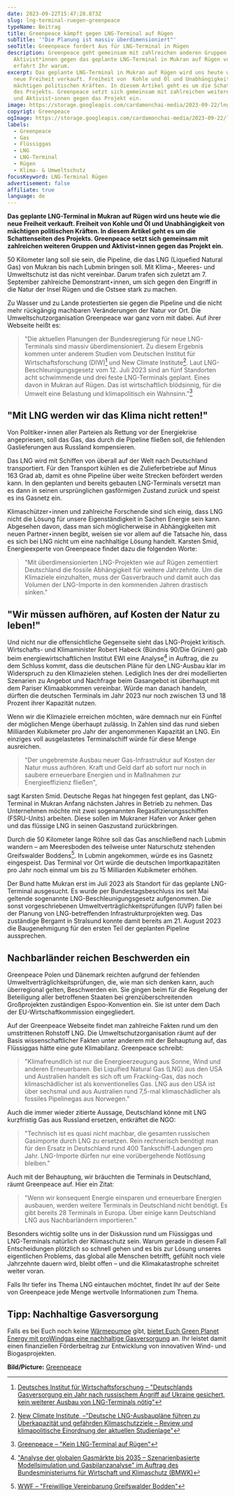 ```yaml
---
date: 2023-09-22T15:47:28.873Z
slug: lng-terminal-ruegen-greenpeace
typeName: Beitrag
title: Greenpeace kämpft gegen LNG-Terminal auf Rügen
subTitle: '"Die Planung ist massiv überdimensioniert"'
seoTitle: Greenpeace fordert Aus für LNG-Terminal in Rügen
description: Greenpeace geht gemeinsam mit zahlreichen anderen Gruppen und
  Aktivist*innen gegen das geplante LNG-Terminal in Mukran auf Rügen vor. Hier
  erfahrt Ihr warum.
excerpt: Das geplante LNG-Terminal in Mukran auf Rügen wird uns heute wie die
  neue Freiheit verkauft. Freiheit von  Kohle und Öl und Unabhängigkeit von
  mächtigen politischen Kräften. In diesem Artikel geht es um die Schattenseiten
  des Projekts. Greenpeace setzt sich gemeinsam mit zahlreichen weiteren Gruppen
  und Aktivist⋆innen gegen das Projekt ein.
image: https://storage.googleapis.com/cardamonchai-media/2023-09-22/lng-terminal-ruegen-greenpeace-jpg-imagine-080808_204972_1024_768/640.webp
copyrigt: Greenpeace
ogImage: https://storage.googleapis.com/cardamonchai-media/2023-09-22/lng-terminal-ruegen-greenpeace-og-jpg-imagine-080808_204364_1200_628/640.webp
labels:
  - Greenpeace
  - Gas
  - Flüssiggas
  - LNG
  - LNG-Terminal
  - Rügen
  - Klima- & Umweltschutz
focusKeyword: LNG-Terminal Rügen
advertisement: false
affiliate: true
language: de
---
```

**Das geplante LNG-Terminal in Mukran auf Rügen wird uns heute wie die neue Freiheit verkauft. Freiheit von  Kohle und Öl und Unabhängigkeit von mächtigen politischen Kräften. In diesem Artikel geht es um die Schattenseiten des Projekts. Greenpeace setzt sich gemeinsam mit zahlreichen weiteren Gruppen und Aktivist⋆innen gegen das Projekt ein.**

50 Kilometer lang soll sie sein, die Pipeline, die das  LNG (Liquefied Natural Gas) von Mukran bis nach Lubmin bringen soll. Mit Klima-, Meeres- und Umweltschutz ist das nicht vereinbar. Darum trafen sich zuletzt am 7. September zahlreiche Demonstrant⋆innen, um sich gegen den Eingriff in die Natur der Insel Rügen und die Ostsee stark zu machen.

Zu Wasser und zu Lande protestierten sie gegen die Pipeline und die nicht mehr rückgängig machbaren Veränderungen der Natur vor Ort. Die Umweltschutzorganisation Greenpeace war ganz vorn mit dabei. Auf ihrer Webseite heißt es:

> "Die aktuellen Planungen der Bundesregierung für neue LNG-Terminals sind massiv überdimensioniert. Zu diesem Ergebnis kommen unter anderem Studien vom Deutschen Institut für Wirtschaftsforschung (DIW)[^1] und New Climate Institute[^2]. Laut LNG-Beschleunigungsgesetz vom 12. Juli 2023 sind an fünf Standorten acht schwimmende und drei feste LNG-Terminals geplant. Eines davon in Mukran auf Rügen. Das ist wirtschaftlich blödsinnig, für die Umwelt eine Belastung und klimapolitisch ein Wahnsinn."[^3]

## "Mit LNG werden wir das Klima nicht retten!"

Von Politiker⋆innen aller Parteien als Rettung vor der Energiekrise angepriesen, soll das Gas, das durch die Pipeline fließen soll, die fehlenden Gaslieferungen aus Russland kompensieren.

Das LNG wird mit Schiffen von überall auf der Welt nach Deutschland transportiert. Für den Transport kühlen es die Zulieferbetriebe auf Minus 163 Grad ab, damit es ohne Pipeline über weite Strecken befördert werden kann. In den geplanten und bereits gebauten LNG-Terminals versetzt man es dann in seinen ursprünglichen gasförmigen Zustand zurück und speist es ins Gasnetz ein.

Klimaschützer⋆innen und zahlreiche Forschende sind sich einig, dass LNG nicht die Lösung für unsere Eigenständigkeit in Sachen Energie sein kann. Abgesehen davon, dass man sich möglicherweise in Abhängigkeiten mit neuen Partner⋆innen begibt, weisen sie vor allem auf die Tatsache hin, dass es sich bei LNG nicht um eine nachhaltige Lösung handelt. Karsten Smid, Energieexperte von Greenpeace findet dazu die folgenden Worte:

> "Mit überdimensionierten LNG-Projekten wie auf Rügen zementiert Deutschland die fossile Abhängigkeit für weitere Jahrzehnte. Um die Klimaziele einzuhalten, muss der Gasverbrauch und damit auch das Volumen der LNG-Importe in den kommenden Jahren drastisch sinken."

## "Wir müssen aufhören, auf Kosten der Natur zu leben!"

Und nicht nur die offensichtliche Gegenseite sieht das LNG-Projekt kritisch. Wirtschafts- und Klimaminister Robert Habeck (Bündnis 90/Die Grünen) gab beim energiewirtschaftlichen Institut EWI eine Analyse[^4] in Auftrag, die zu dem Schluss kommt, dass die deutschen Pläne für den LNG-Ausbau klar im Widerspruch zu den Klimazielen stehen. Lediglich Ines der drei modellierten Szenarien zu Angebot und Nachfrage beim Gasangebot ist überhaupt mit dem Pariser Klimaabkommen vereinbar. Würde man danach handeln, dürften die deutschen Terminals im Jahr 2023 nur noch zwischen 13 und 18 Prozent ihrer Kapazität nutzen. 

Wenn wir die Klimaziele erreichen möchten, wäre demnach nur ein Fünftel der möglichen Menge überhaupt zulässig. In Zahlen sind das rund sieben Milliarden Kubikmeter pro Jahr der angenommenen Kapazität an LNG. Ein einziges voll ausgelastetes Terminalschiff würde für diese Menge ausreichen.

> "Der ungebremste Ausbau neuer Gas-Infrastruktur auf Kosten der Natur muss aufhören. Kraft und Geld darf ab sofort nur noch in saubere erneuerbare Energien und in Maßnahmen zur Energieeffizienz fließen",

sagt Karsten Smid. Deutsche Regas hat hingegen fest geplant, das LNG-Terminal in Mukran Anfang nächsten Jahres in Betrieb zu nehmen. Das Unternehmen möchte mit zwei sogenannten Regasifizierungsschiffen (FSRU-Units) arbeiten. Diese sollen im Mukraner Hafen vor Anker gehen und das flüssige LNG in seinen Gaszustand zurückbringen.

Durch die 50 Kilometer lange Röhre soll das Gas anschließend nach Lubmin wandern – am Meeresboden des teilweise unter Naturschutz stehenden Greifswalder Boddens[^5]. In Lubmin angekommen, würde es ins Gasnetz eingespeist. Das Terminal vor Ort würde die deutschen Importkapazitäten pro Jahr noch einmal um bis zu 15 Milliarden Kubikmeter erhöhen.

Der Bund hatte Mukran erst im Juli 2023 als Standort für das geplante LNG-Terminal ausgesucht. Es wurde per Bundestagsbeschluss ins seit Mai geltende sogenannte LNG-Beschleunigungsgesetz aufgenommen. Die sonst vorgeschriebenen Umweltverträglichkeitsprüfungen (UVP) fallen bei der Planung von LNG-betreffenden Infrastrukturprojekten weg. Das zuständige Bergamt in Stralsund konnte damit bereits am 21. August 2023 die Baugenehmigung für den ersten Teil der geplanten Pipeline aussprechen.

## Nachbarländer reichen Beschwerden ein

Greenpeace Polen und Dänemark reichten aufgrund der fehlenden Umweltverträglichkeitsprüfungen, die, wie man sich denken kann, auch überregional gelten, Beschwerden ein. Sie gingen beim für die Regelung der Beteiligung aller betroffenen Staaten bei grenzüberschreitenden Großprojekten zuständigen Espoo-Konvention ein. Sie ist unter dem Dach der EU-Wirtschaftkommission eingegliedert.

Auf der Greenpeace Webseite findet man zahlreiche Fakten rund um den umstrittenen Rohstoff LNG. Die Umweltschutzorganisation räumt auf der Basis wissenschaftlicher Fakten unter anderem mit der Behauptung auf, das Flüssiggas hätte eine gute Klimabilanz. Greenpeace schreibt:

> "Klimafreundlich ist nur die Energieerzeugung aus Sonne, Wind und anderen Erneuerbaren. Bei Liquified Natural Gas (LNG) aus den USA und Australien handelt es sich oft um Fracking-Gas, das noch klimaschädlicher ist als konventionelles Gas. LNG aus den USA ist über sechsmal und aus Australien rund 7,5-mal klimaschädlicher als fossiles Pipelinegas aus Norwegen."

Auch die immer wieder zitierte Aussage, Deutschland könne mit LNG kurzfristig Gas aus Russland ersetzen, entkräftet die NGO:

> "Technisch ist es quasi nicht machbar, die gesamten russischen Gasimporte durch LNG zu ersetzen. Rein rechnerisch benötigt man für den Ersatz in Deutschland rund 400 Tankschiff-Ladungen pro Jahr. LNG-Importe dürfen nur eine vorübergehende Notlösung bleiben."

Auch mit der Behauptung, wir bräuchten die Terminals in Deutschland, räumt Greenpeace auf. Hier ein Zitat:

> "Wenn wir konsequent Energie einsparen und erneuerbare Energien ausbauen, werden weitere Terminals in Deutschland nicht benötigt. Es gibt bereits 28 Terminals in Europa. Über einige kann Deutschland LNG aus Nachbarländern importieren."

Besonders wichtig sollte uns in der Diskussion rund um Flüssiggas und LNG-Terminals natürlich der Klimaschutz sein. Warum gerade in diesem Fall Entscheidungen plötzlich so schnell gehen und es bis zur Lösung unseres eigentlichen Problems, das global alle Menschen betrifft, gefühlt noch viele Jahrzehnte dauern wird, bleibt offen – und die Klimakatastrophe schreitet weiter voran.

Falls Ihr tiefer ins Thema LNG eintauchen möchtet, findet Ihr auf der Seite von Greenpeace jede Menge wertvolle Informationen zum Thema.

## Tipp: Nachhaltige Gasversorgung

Falls es bei Euch noch keine [Wärmepumpe](https://tidd.ly/453DzOM) gibt, [bietet Euch Green Planet Energy mit proWindgas eine nachhaltige Gasversorgung](https://tidd.ly/3ZqQ31O) an. Ihr leistet damit einen finanziellen Förderbeitrag zur Entwicklung von innovativen Wind- und Biogasprojekten.

**Bild/Picture:** [Greenpeace](https://www.greenpeace.de/klimaschutz/energiewende/gasausstieg/kein-lng-terminal-ruegen?utm_term=2023-multi-newsletter-september&utm_campaign=oceans&utm_medium=email&_hsmi=76526218&utm_content=button&utm_source=multi-newsletter)

[^1]: [Deutsches Institut für Wirtschaftsforschung – "Deutschlands Gasversorgung ein Jahr nach russischem Angriff auf Ukraine gesichert, kein weiterer Ausbau von LNG-Terminals nötig"](https://www.diw.de/de/diw_01.c.866810.de/publikationen/diw_aktuell/2023_0086/deutschlands_gasversorgung_ein_jahr_nach_russischem_angriff___ine_gesichert__kein_weiterer_ausbau_von_lng-terminals_noetig.html)

[^2]: [New Climate Institute, –"Deutsche LNG-Ausbaupläne führen zu Überkapazität und gefährden Klimaschutzziele – Review und klimapolitische Einordnung der aktuellen Studienlage"](https://newclimate.org/sites/default/files/2023-03/newclimate_lng_uberkapazitat_deutschland_0.pdf)

[^3]: [Greenpeace – "Kein LNG-Terminal auf Rügen"](https://www.greenpeace.de/klimaschutz/energiewende/gasausstieg/kein-lng-terminal-ruegen?utm_term=2023-multi-newsletter-september&utm_campaign=oceans&utm_medium=email&_hsmi=76526218&utm_content=button&utm_source=multi-newsletter)

[^4]: ["Analyse der globalen Gasmärkte bis 2035 – Szenarienbasierte Modellsimulation und Gasbilanzanalyse" im Auftrag des Bundesministeriums für Wirtschaft und Klimaschutz (BMWK)](https://www.bmwk.de/Redaktion/DE/Publikationen/Studien/20230303-lng-studie.pdf?__blob=publicationFile&v=8)

[^5]: [WWF – "Freiwillige Vereinbarung Greifswalder Bodden"](https://www.wwf.de/themen-projekte/projektregionen/ostsee/freiwillige-vereinbarung-greifswalder-bodden)

[^6]: [Greenpeace – "LNG - sechs Mythen zu Flüssiggasterminals"](https://www.greenpeace.de/klimaschutz/energiewende/gasausstieg/lng-sechs-mythen)